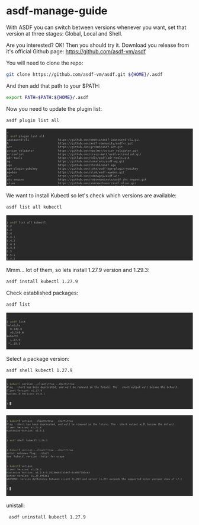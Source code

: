 # asdf-manage-guide

With ASDF you can switch between versions whenever you want, set that version at three stages: Global, Local and Shell.

Are you interested? OK! Then you should try it. Download you release from it's official Github page: https://github.com/asdf-vm/asdf

You will need to clone the repo:

```zsh 
git clone https://github.com/asdf-vm/asdf.git ${HOME}/.asdf
```


And then add that path to your $PATH:

```zsh 
export PATH=$PATH:${HOME}/.asdf
```

Now you need to update the plugin list:

```zsh
asdf plugin list all
 ```

![alt text](image-2.png)

We want to install Kubectl so let's check which versions are available:

```zsh
asdf list all kubectl
 ```
![alt text](image-3.png)


Mmm... lot of them, so lets install 1.27.9 version and 1.29.3:

```zsh 
asdf install kubectl 1.27.9
```
Check established packages:

```zsh 
asdf list
```
![alt text](image-4.png)

Select a package version:

```zsh 
asdf shell kubectl 1.27.9
```

![alt text](image-5.png)

![alt text](image-6.png)

unistall:

```zsh
 asdf uninstall kubectl 1.27.9 
 ```